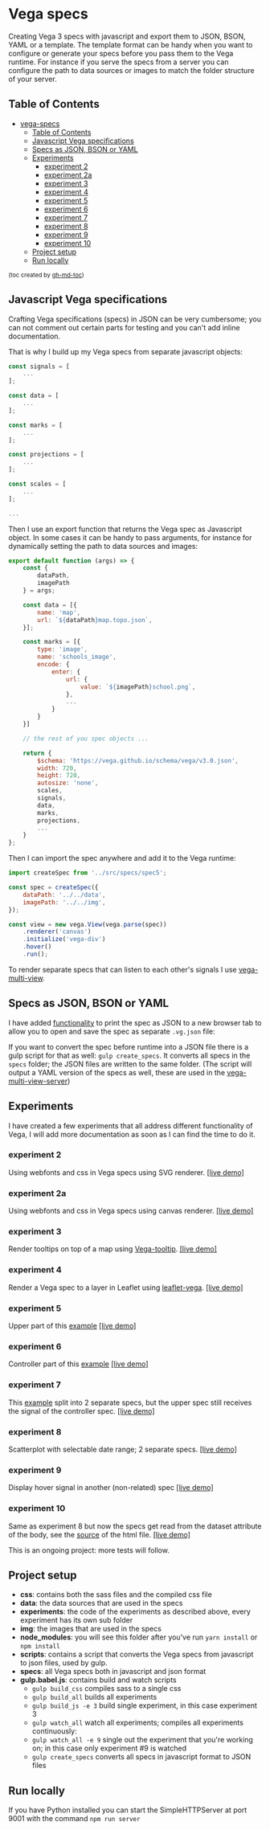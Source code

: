 # Vega specs

Creating Vega 3 specs with javascript and export them to JSON, BSON, YAML or a template. The template format can be handy when you want to configure or generate your specs before you pass them to the Vega runtime. For instance if you serve the specs from a server you can configure the path to data sources or images to match the folder structure of your server.

## Table of Contents

   * [vega-specs](#vega-specs)
      * [Table of Contents](#table-of-contents)
      * [Javascript Vega specifications](#javascript-vega-specifications)
      * [Specs as JSON, BSON or YAML](#specs-as-json-bson-or-yaml)
      * [Experiments](#experiments)
         * [experiment 2](#experiment-2)
         * [experiment 2a](#experiment-2a)
         * [experiment 3](#experiment-3)
         * [experiment 4](#experiment-4)
         * [experiment 5](#experiment-5)
         * [experiment 6](#experiment-6)
         * [experiment 7](#experiment-7)
         * [experiment 8](#experiment-8)
         * [experiment 9](#experiment-9)
         * [experiment 10](#experiment-10)
      * [Project setup](#project-setup)
      * [Run locally](#run-locally)

<small>(toc created by [gh-md-toc](https://github.com/ekalinin/github-markdown-toc))</small>

## Javascript Vega specifications

Crafting Vega specifications (specs) in JSON can be very cumbersome; you can not comment out certain parts for testing and you can't add inline documentation.

That is why I build up my Vega specs from separate javascript objects:

```javascript
const signals = [
    ...
];

const data = [
    ...
];

const marks = [
    ...
];

const projections = [
    ...
];

const scales = [
    ...
];

...

```

Then I use an export function that returns the Vega spec as Javascript object. In some cases it can be handy to pass arguments, for instance for dynamically setting the path to data sources and images:

```javascript
export default function (args) => {
    const {
        dataPath,
        imagePath
    } = args;

    const data = [{
        name: 'map',
        url: `${dataPath}map.topo.json`,
    }];

    const marks = [{
        type: 'image',
        name: 'schools_image',
        encode: {
            enter: {
                url: {
                    value: `${imagePath}school.png`,
                },
                ...
            }
        }
    }]

    // the rest of you spec objects ...

    return {
        $schema: 'https://vega.github.io/schema/vega/v3.0.json',
        width: 720,
        height: 720,
        autosize: 'none',
        scales,
        signals,
        data,
        marks,
        projections,
        ...
    }
};
```

Then I can import the spec anywhere and add it to the Vega runtime:

```javascript
import createSpec from '../src/specs/spec5';

const spec = createSpec({
    dataPath: '../../data',
    imagePath: '../../img',
});

const view = new vega.View(vega.parse(spec))
    .renderer('canvas')
    .initialize('vega-div')
    .hover()
    .run();
```

To render separate specs that can listen to each other's signals I use [vega-multi-view](https://github.com/abudaan/vega-multi-view).

## Specs as JSON, BSON or YAML

I have added [functionality](https://stackoverflow.com/questions/27705640/display-json-in-a-readable-format-in-a-new-tab) to print the spec as JSON to a new browser tab to allow you to open and save the spec as separate `.vg.json` file:

If you want to convert the spec before runtime into a JSON file there is a gulp script for that as well: `gulp create_specs`. It converts all specs in the `specs` folder; the JSON files are written to the same folder. (The script will output a YAML version of the specs as well, these are used in the [vega-multi-view-server](https://github.com/abudaan/vega-multi-view-server))

## Experiments

I have created a few experiments that all address different functionality of Vega, I will add more documentation as soon as I can find the time to do it.

### experiment 2

Using webfonts and css in Vega specs using SVG renderer.
[[live demo]](https://abudaan.github.io/vega-specs/experiments/2/)

### experiment 2a

Using webfonts and css in Vega specs using canvas renderer.
[[live demo]](https://abudaan.github.io/vega-specs/experiments/2a/)

### experiment 3

Render tooltips on top of a map using [Vega-tooltip](https://github.com/vega/vega-tooltip).
[[live demo]](https://abudaan.github.io/vega-specs/experiments/3/)

### experiment 4

Render a Vega spec to a layer in Leaflet using [leaflet-vega](https://github.com/nyurik/leaflet-vega).
[[live demo]](https://abudaan.github.io/vega-specs/experiments/4/)

### experiment 5

Upper part of this [example](https://vega.github.io/vega/examples/overview-plus-detail/)
[[live demo]](https://abudaan.github.io/vega-specs/experiments/5/)

### experiment 6

Controller part of this [example](https://vega.github.io/vega/examples/overview-plus-detail/)
[[live demo]](https://abudaan.github.io/vega-specs/experiments/6/)

### experiment 7

This [example](https://vega.github.io/vega/examples/overview-plus-detail/) split into 2 separate specs, but the upper spec still receives the signal of the controller spec.
[[live demo]](https://abudaan.github.io/vega-specs/experiments/7/)

### experiment 8

Scatterplot with selectable date range; 2 separate specs.
[[live demo]](https://abudaan.github.io/vega-specs/experiments/8/)

### experiment 9

Display hover signal in another (non-related) spec
[[live demo]](https://abudaan.github.io/vega-specs/experiments/9/)

### experiment 10

Same as experiment 8 but now the specs get read from the dataset attribute of the body, see the [source](https://raw.githubusercontent.com/abudaan/vega-specs/gh-pages/experiments/10/index.html) of the html file.
[[live demo]](https://abudaan.github.io/vega-specs/experiments/10/)

This is an ongoing project: more tests will follow.


## Project setup

- **css**: contains both the sass files and the compiled css file
- **data**: the data sources that are used in the specs
- **experiments**: the code of the experiments as described above, every experiment has its own sub folder
- **img**: the images that are used in the specs
- **node_modules**: you will see this folder after you've run `yarn install` or `npm install`
- **scripts**: contains a script that converts the Vega specs from javascript to json files, used by gulp.
- **specs**: all Vega specs both in javascript and json format
- **gulp.babel.js**: contains build and watch scripts
    - `gulp build_css` compiles sass to a single css
    - `gulp build_all` builds all experiments
    - `gulp build_js -e 3` build single experiment, in this case experiment 3
    - `gulp watch_all` watch all experiments; compiles all experiments continuously:
    - `gulp watch_all -e 9` single out the experiment that you're working on; in this case only experiment #9 is watched
    - `gulp create_specs` converts all specs in javascript format to JSON files


## Run locally

If you have Python installed you can start the SimpleHTTPServer at port 9001 with the command `npm run server`
